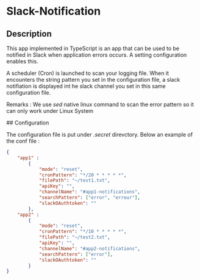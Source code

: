 # Slack-Notification



## Description

This app implemented in TypeScript is an app that can be used to be notified in Slack when application errors occurs.
A setting configuration enables this.

A scheduler (Cron) is launched to scan your logging file.
When it encounters the string pattern you set in the configuration file, 
a slack notifiation is displayed int he slack channel you set in this same configuration file.

Remarks : We use _sed_ native linux command to scan the error pattern so it can only work under Linux System

## Configuration

The configuration file is put under _.secret_ direvctory.
Below an example of the conf file : 


```json
{
    "app1" : 
        {
            "mode": "reset",
            "cronPattern": "*/20 * * * * *",
            "filePath": "~/test1.txt",
            "apiKey": "",
            "channelName": "#app1-notifications",
            "searchPattern": ["error", "erreur"],
            "slackOAuthtoken": ""
        },
    "app2" : 
        {
            "mode": "reset",
            "cronPattern": "*/10 * * * * *",
            "filePath": "~/test2.txt",
            "apiKey": "",
            "channelName": "#app2-notifications",
            "searchPattern": ["error"],
            "slackOAuthtoken": ""
        }    
}
```


